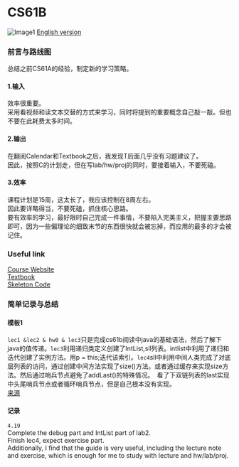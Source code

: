 # CS61B
![Image1](https://github.com/ajwwja777/git_exercise/raw/master/CS61BWebTitle.png)
[English version](README_en.md)
### 前言与路线图
总结之前CS61A的经验，制定新的学习策略。
#### 1.输入
效率很重要。  
采用看视频和读文本交替的方式来学习，同时将提到的重要概念自己敲一敲。但也不要在此耗费太多时间。
#### 2.输出
在翻阅Calendar和Textbook之后，我发现T后面几乎没有习题建议了。  
因此，按照C的计划走，但在写lab/hw/proj的同时，要接着输入，不要死磕。
#### 3.效率
课程计划是15周，这太长了，我应该控制在8周左右。  
因此要详略得当，不要死磕，抓住核心思路。  
要有效率的学习，最好限时自己完成一件事情，不要陷入完美主义，把握主要思路即可，因为一些偏理论的细致末节的东西很快就会被忘掉，而应用的最多的才会被记住。
### Useful link
[Course Website](https://sp18.datastructur.es/)  
[Textbook](https://joshhug.gitbooks.io/hug61b/content/)  
[Skeleton Code](https://github.com/Berkeley-CS61B/skeleton-sp18)
### 简单记录与总结
#### 模板1
`lec1 &lec2 & hw0 & lec3`只是完成cs61b阅读中java的基础语法，然后了解下java的值传递。`lec3`利用递归类定义创建了IntList,sll列表。intlist中利用了递归和迭代创建了实例方法。用p = this;迭代该索引。`lec4`sll中利用中间人类完成了对底层列表的访问，通过创建中间方法实现了size()方法。或者通过缓存来实现size方法。然后通过哨兵节点避免了addLast()的特殊情况。` `看了下双链列表的last实现中头尾哨兵节点或者循环哨兵节点，但是自己根本没有实现。  
[来源](https://zhuanlan.zhihu.com/p/689818280)
#### 记录
`4.19`  
Complete the debug part and IntList part of lab2.  
Finish lec4, expect exercise part.  
Additionally, I find that the guide is very useful, including the lecture note and exercise, which is enough for me to study with lecture and hw/lab/proj.
